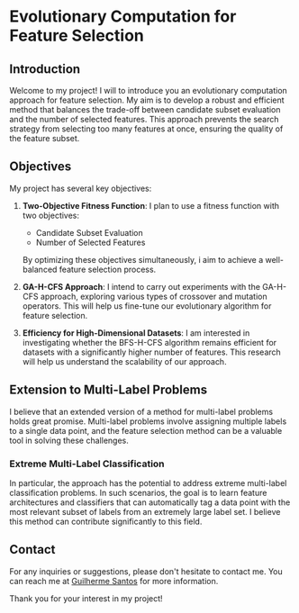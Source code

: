 # Evolutionary Computation for Feature Selection

## Introduction

Welcome to my project! I will to introduce you an evolutionary computation approach for feature selection. My aim is to develop a robust and efficient method that balances the trade-off between candidate subset evaluation and the number of selected features. This approach prevents the search strategy from selecting too many features at once, ensuring the quality of the feature subset.


## Objectives



My project has several key objectives:

1. **Two-Objective Fitness Function**: I plan to use a fitness function with two objectives:
   - Candidate Subset Evaluation
   - Number of Selected Features

   By optimizing these objectives simultaneously, i aim to achieve a well-balanced feature selection process.

2. **GA-H-CFS Approach**: I intend to carry out experiments with the GA-H-CFS approach, exploring various types of crossover and mutation operators. This will help us fine-tune our evolutionary algorithm for feature selection.

3. **Efficiency for High-Dimensional Datasets**: I am interested in investigating whether the BFS-H-CFS algorithm remains efficient for datasets with a significantly higher number of features. This research will help us understand the scalability of our approach.

## Extension to Multi-Label Problems

I believe that an extended version of a method for multi-label problems holds great promise. Multi-label problems involve assigning multiple labels to a single data point, and the feature selection method can be a valuable tool in solving these challenges.

### Extreme Multi-Label Classification

In particular, the approach has the potential to address extreme multi-label classification problems. In such scenarios, the goal is to learn feature architectures and classifiers that can automatically tag a data point with the most relevant subset of labels from an extremely large label set. I believe this method can contribute significantly to this field.

## Contact

For any inquiries or suggestions, please don't hesitate to contact me. You can reach me at [Guilherme Santos](mailto:gssantoz2012@gmail.com) for more information.

Thank you for your interest in my project!
